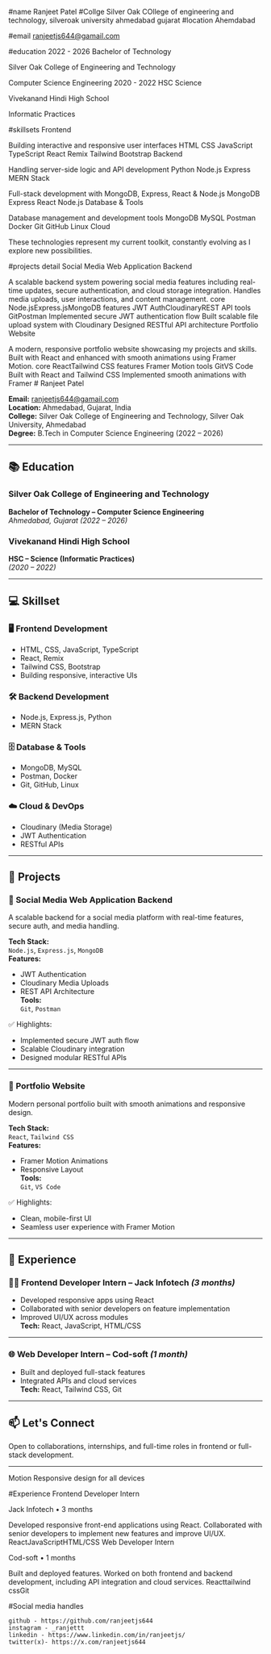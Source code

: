 #name
    Ranjeet Patel
#Collge
    Silver Oak COllege of engineering and technology, silveroak university ahmedabad gujarat
#location 
    Ahemdabad 

#email
    ranjeetjs644@gamail.com


#education
2022 - 2026
Bachelor of Technology

Silver Oak College of Engineering and Technology

Computer Science Engineering
2020 - 2022
HSC Science

Vivekanand Hindi High School

Informatic Practices



#skillsets
    Frontend

Building interactive and responsive user interfaces
HTML
CSS
JavaScript
TypeScript
React
Remix
Tailwind
Bootstrap
Backend

Handling server-side logic and API development
Python
Node.js
Express
MERN Stack

Full-stack development with MongoDB, Express, React & Node.js
MongoDB
Express
React
Node.js
Database & Tools

Database management and development tools
MongoDB
MySQL
Postman
Docker
Git
GitHub
Linux
Cloud

These technologies represent my current toolkit, constantly evolving as I explore new possibilities.



#projects detail
        Social Media Web Application Backend

A scalable backend system powering social media features including real-time updates, secure authentication, and cloud storage integration. Handles media uploads, user interactions, and content management.
core
Node.jsExpress.jsMongoDB
features
JWT AuthCloudinaryREST API
tools
GitPostman
Implemented secure JWT authentication flow
Built scalable file upload system with Cloudinary
Designed RESTful API architecture
Portfolio Website

A modern, responsive portfolio website showcasing my projects and skills. Built with React and enhanced with smooth animations using Framer Motion.
core
ReactTailwind CSS
features
Framer Motion
tools
GitVS Code
Built with React and Tailwind CSS
Implemented smooth animations with Framer # Ranjeet Patel

**Email:** ranjeetjs644@gamail.com  
**Location:** Ahmedabad, Gujarat, India  
**College:** Silver Oak College of Engineering and Technology, Silver Oak University, Ahmedabad  
**Degree:** B.Tech in Computer Science Engineering (2022 – 2026)  

---

## 📚 Education

### Silver Oak College of Engineering and Technology  
**Bachelor of Technology – Computer Science Engineering**  
_Ahmedabad, Gujarat (2022 – 2026)_

### Vivekanand Hindi High School  
**HSC – Science (Informatic Practices)**  
_(2020 – 2022)_

---

## 💻 Skillset

### 🖥️ Frontend Development
- HTML, CSS, JavaScript, TypeScript
- React, Remix
- Tailwind CSS, Bootstrap
- Building responsive, interactive UIs

### 🛠️ Backend Development
- Node.js, Express.js, Python
- MERN Stack

### 🗄️ Database & Tools
- MongoDB, MySQL
- Postman, Docker
- Git, GitHub, Linux

### ☁️ Cloud & DevOps
- Cloudinary (Media Storage)
- JWT Authentication
- RESTful APIs

---

## 🚀 Projects

### 🔹 Social Media Web Application Backend
A scalable backend for a social media platform with real-time features, secure auth, and media handling.

**Tech Stack:**  
`Node.js`, `Express.js`, `MongoDB`  
**Features:**  
- JWT Authentication  
- Cloudinary Media Uploads  
- REST API Architecture  
**Tools:**  
`Git`, `Postman`

✅ Highlights:
- Implemented secure JWT auth flow  
- Scalable Cloudinary integration  
- Designed modular RESTful APIs

---

### 🔹 Portfolio Website
Modern personal portfolio built with smooth animations and responsive design.

**Tech Stack:**  
`React`, `Tailwind CSS`  
**Features:**  
- Framer Motion Animations  
- Responsive Layout  
**Tools:**  
`Git`, `VS Code`

✅ Highlights:
- Clean, mobile-first UI  
- Seamless user experience with Framer Motion

---

## 💼 Experience

### 🧑‍💻 Frontend Developer Intern – Jack Infotech _(3 months)_
- Developed responsive apps using React  
- Collaborated with senior developers on feature implementation  
- Improved UI/UX across modules  
**Tech:** React, JavaScript, HTML/CSS

---

### 🌐 Web Developer Intern – Cod-soft _(1 month)_
- Built and deployed full-stack features  
- Integrated APIs and cloud services  
**Tech:** React, Tailwind CSS, Git

---

## 📫 Let's Connect
Open to collaborations, internships, and full-time roles in frontend or full-stack development.

---

Motion
Responsive design for all devices


#Experience
Frontend Developer Intern

Jack Infotech • 3 months

Developed responsive front-end applications using React. Collaborated with senior developers to implement new features and improve UI/UX.
ReactJavaScriptHTML/CSS
Web Developer Intern

Cod-soft • 1 months

Built and deployed features. Worked on both frontend and backend development, including API integration and cloud services.
Reacttailwind cssGit




#Social media handles

    github - https://github.com/ranjeetjs644
    instagram - _ranjettt 
    linkedin - https://www.linkedin.com/in/ranjeetjs/
    twitter(x)- https://x.com/ranjeetjs644